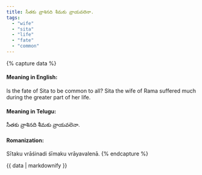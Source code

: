 ```yaml
---
title: సీతకు వ్రాశినది శీమకు వ్రాయవలెనా.
tags:
  - "wife"
  - "sita"
  - "life"
  - "fate"
  - "common"
---
```


{% capture data %}
#### Meaning in English:
Is the fate of Sita to be common to all?
Sita the wife of Rama suffered much during the greater part of her life.

#### Meaning in Telugu:
సీతకు వ్రాశినది శీమకు వ్రాయవలెనా.

#### Romanization:
Sītaku vrāśinadi śīmaku vrāyavalenā.
{% endcapture %}

{{ data | markdownify }}

